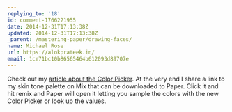 ```yaml
---
replying_to: '18'
id: comment-1766221955
date: 2014-12-31T17:13:38Z
updated: 2014-12-31T17:13:38Z
_parent: /mastering-paper/drawing-faces/
name: Michael Rose
url: https://alokprateek.in/
email: 1ce71bc10b86565464b612093d89707e
---
```


Check out my
[article about the Color Picker](https://alokprateek.in/mastering-paper/color-picker/).
At the very end I share a link to my skin tone palette on Mix that can be
downloaded to Paper. Click it and hit remix and Paper will open it letting you
sample the colors with the new Color Picker or look up the values.
